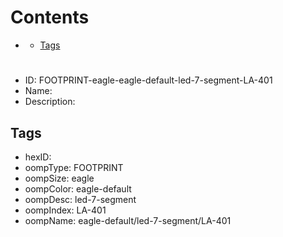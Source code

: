 



Contents
========

* [](#)
	* [Tags](#tags)

# 

- ID: FOOTPRINT-eagle-eagle-default-led-7-segment-LA-401
- Name: 
- Description: 

## Tags

- hexID: 
- oompType: FOOTPRINT
- oompSize: eagle
- oompColor: eagle-default
- oompDesc: led-7-segment
- oompIndex: LA-401
- oompName: eagle-default/led-7-segment/LA-401
